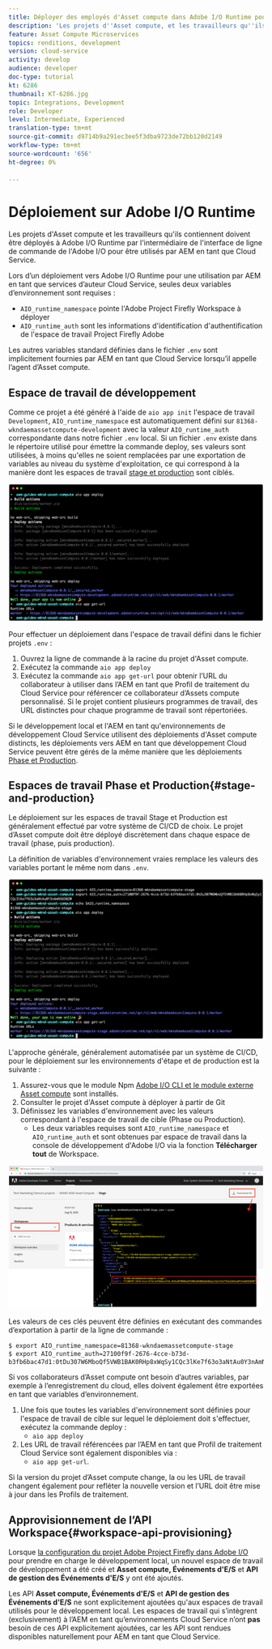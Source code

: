 ```yaml
---
title: Déployer des employés d'Asset compute dans Adobe I/O Runtime pour une utilisation avec AEM en tant que Cloud Service
description: 'Les projets d''Asset compute, et les travailleurs qu''ils contiennent, doivent être déployés à Adobe I/O Runtime pour être utilisés par AEM comme Cloud Service. '
feature: Asset Compute Microservices
topics: renditions, development
version: cloud-service
activity: develop
audience: developer
doc-type: tutorial
kt: 6286
thumbnail: KT-6286.jpg
topic: Integrations, Development
role: Developer
level: Intermediate, Experienced
translation-type: tm+mt
source-git-commit: d9714b9a291ec3ee5f3dba9723de72bb120d2149
workflow-type: tm+mt
source-wordcount: '656'
ht-degree: 0%

---
```



# Déploiement sur Adobe I/O Runtime

Les projets d&#39;Asset compute et les travailleurs qu&#39;ils contiennent doivent être déployés à Adobe I/O Runtime par l&#39;intermédiaire de l&#39;interface de ligne de commande de l&#39;Adobe I/O pour être utilisés par AEM en tant que Cloud Service.

Lors d’un déploiement vers Adobe I/O Runtime pour une utilisation par AEM en tant que services d’auteur Cloud Service, seules deux variables d’environnement sont requises :

+ `AIO_runtime_namespace` pointe l&#39;Adobe Project Firefly Workspace à déployer
+ `AIO_runtime_auth` sont les informations d&#39;identification d&#39;authentification de l&#39;espace de travail Project Firefly Adobe

Les autres variables standard définies dans le fichier `.env` sont implicitement fournies par AEM en tant que Cloud Service lorsqu’il appelle l’agent d’Asset compute.

## Espace de travail de développement

Comme ce projet a été généré à l&#39;aide de `aio app init` l&#39;espace de travail `Development`, `AIO_runtime_namespace` est automatiquement défini sur `81368-wkndaemassetcompute-development` avec la valeur `AIO_runtime_auth` correspondante dans notre fichier `.env` local.  Si un fichier `.env` existe dans le répertoire utilisé pour émettre la commande deploy, ses valeurs sont utilisées, à moins qu&#39;elles ne soient remplacées par une exportation de variables au niveau du système d&#39;exploitation, ce qui correspond à la manière dont les espaces de travail [stage et production](#stage-and-production) sont ciblés.

![déploiement de l’application aio à l’aide de variables .env](./assets/runtime/development__aio.png)

Pour effectuer un déploiement dans l&#39;espace de travail défini dans le fichier projets `.env` :

1. Ouvrez la ligne de commande à la racine du projet d&#39;Asset compute.
1. Exécutez la commande `aio app deploy`
1. Exécutez la commande `aio app get-url` pour obtenir l’URL du collaborateur à utiliser dans l’AEM en tant que Profil de traitement du Cloud Service pour référencer ce collaborateur d’Assets compute personnalisé. Si le projet contient plusieurs programmes de travail, des URL distinctes pour chaque programme de travail sont répertoriées.

Si le développement local et l&#39;AEM en tant qu&#39;environnements de développement Cloud Service utilisent des déploiements d&#39;Asset compute distincts, les déploiements vers AEM en tant que développement Cloud Service peuvent être gérés de la même manière que les déploiements [Phase et Production](#stage-and-production).

## Espaces de travail Phase et Production{#stage-and-production}

Le déploiement sur les espaces de travail Stage et Production est généralement effectué par votre système de CI/CD de choix. Le projet d’Asset compute doit être déployé discrètement dans chaque espace de travail (phase, puis production).

La définition de variables d&#39;environnement vraies remplace les valeurs des variables portant le même nom dans `.env`.

![déploiement de l’application aio à l’aide de variables d’exportation](./assets/runtime/stage__export-and-aio.png)

L&#39;approche générale, généralement automatisée par un système de CI/CD, pour le déploiement sur les environnements d&#39;étape et de production est la suivante :

1. Assurez-vous que le module Npm [Adobe I/O CLI et le module externe Asset compute](../set-up/development-environment.md#aio) sont installés.
1. Consulter le projet d&#39;Asset compute à déployer à partir de Git
1. Définissez les variables d&#39;environnement avec les valeurs correspondant à l&#39;espace de travail de cible (Phase ou Production).
   + Les deux variables requises sont `AIO_runtime_namespace` et `AIO_runtime_auth` et sont obtenues par espace de travail dans la console de développement d&#39;Adobe I/O via la fonction __Télécharger tout__ de Workspace.

![Adobe Developer Console - Espace de nommage d&#39;exécution AIO et authentification](./assets/runtime/stage-auth-namespace.png)

Les valeurs de ces clés peuvent être définies en exécutant des commandes d’exportation à partir de la ligne de commande :

```
$ export AIO_runtime_namespace=81368-wkndaemassetcompute-stage
$ export AIO_runtime_auth=27100f9f-2676-4cce-b73d-b3fb6bac47d1:0tDu307W6MboQf5VWB1BAK0RHp8xWqSy1CQc3lKe7f63o3aNtAu0Y3nAmN56502W
```

Si vos collaborateurs d’Asset compute ont besoin d’autres variables, par exemple à l’enregistrement du cloud, elles doivent également être exportées en tant que variables d’environnement.

1. Une fois que toutes les variables d&#39;environnement sont définies pour l&#39;espace de travail de cible sur lequel le déploiement doit s&#39;effectuer, exécutez la commande deploy :
   + `aio app deploy`
1. Les URL de travail référencées par l’AEM en tant que Profil de traitement Cloud Service sont également disponibles via :
   + `aio app get-url`.

Si la version du projet d’Asset compute change, la ou les URL de travail changent également pour refléter la nouvelle version et l’URL doit être mise à jour dans les Profils de traitement.

## Approvisionnement de l’API Workspace{#workspace-api-provisioning}

Lorsque [la configuration du projet Adobe Project Firefly dans Adobe I/O](../set-up/firefly.md) pour prendre en charge le développement local, un nouvel espace de travail de développement a été créé et __Asset compute, Événements d&#39;E/S__ et __API de gestion des Événements d&#39;E/S__ y ont été ajoutés.

Les API __Asset compute, Événements d&#39;E/S__ et __API de gestion des Événements d&#39;E/S__ ne sont explicitement ajoutées qu&#39;aux espaces de travail utilisés pour le développement local. Les espaces de travail qui s’intègrent (exclusivement) à l’AEM en tant qu’environnements Cloud Service n’ont __pas__ besoin de ces API explicitement ajoutées, car les API sont rendues disponibles naturellement pour AEM en tant que Cloud Service.
